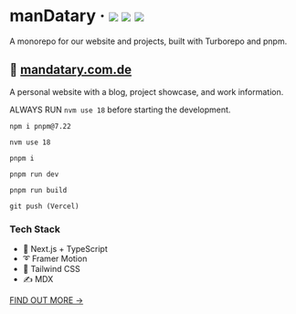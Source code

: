 <div>
  <h1>
    manDatary
    &middot;
    <img src="https://img.shields.io/website?style=flat-square&url=https%3A%2F%2Fwww.mandatary.com.de"/>
    <img src="https://img.shields.io/github/deployments/manDatary/mandatary.com.de/production?label=production&style=flat-square"/>
    <img src="https://img.shields.io/github/commit-activity/m/manDatary/mandatary.com.de?style=flat-square"/>
  </h1>
</div>

A monorepo for our website and projects, built with Turborepo and pnpm.

## 📘 [mandatary.com.de](https://www.mandatary.com.de)

A personal website with a blog, project showcase, and work information.

ALWAYS RUN `nvm use 18` before starting the development.

```
npm i pnpm@7.22

nvm use 18

pnpm i

pnpm run dev

pnpm run build

git push (Vercel)

```

### Tech Stack

- 🚀 Next.js + TypeScript
- ➰ Framer Motion
- 🍃 Tailwind CSS
- ✍ MDX

[FIND OUT MORE →](apps/mandatary.com.de)
